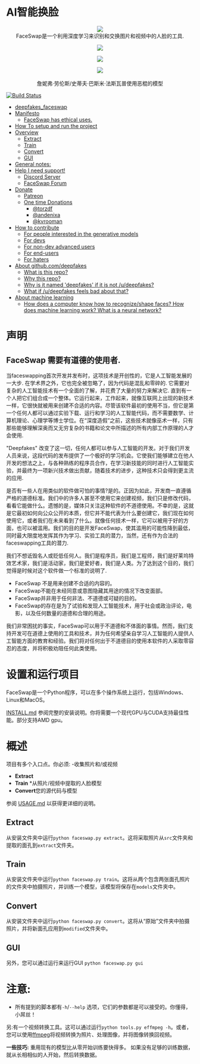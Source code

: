 # AI智能换脸
<p align="center">
  <a href="https://faceswap.dev"><img src="https://i.imgur.com/zHvjHnb.png"></img></a>
<br />FaceSwap是一个利用深度学习来识别和交换图片和视频中的人脸的工具.
</p>
<p align="center">
<img src = "https://i.imgur.com/nWHFLDf.jpg"></img>
</p>

<p align="center">
<a href="https://www.patreon.com/bePatron?u=23238350"><img src="https://c5.patreon.com/external/logo/become_a_patron_button.png"></img></a>
</p>
<p align="center">
  <a href="https://www.youtube.com/watch?v=r1jng79a5xc"><img src="https://img.youtube.com/vi/r1jng79a5xc/0.jpg"></img></a>
<br /><br />詹妮弗·劳伦斯/史蒂夫·巴斯米·法斯瓦普使用恶棍的模型
</p>

[![Build Status](https://travis-ci.org/deepfakes/faceswap.svg?branch=master)](https://travis-ci.org/deepfakes/faceswap)

- [deepfakes_faceswap](#deepfakesfaceswap)
- [Manifesto](#manifesto)
  - [FaceSwap has ethical uses.](#faceswap-has-ethical-uses)
- [How To setup and run the project](#how-to-setup-and-run-the-project)
- [Overview](#overview)
  - [Extract](#extract)
  - [Train](#train)
  - [Convert](#convert)
  - [GUI](#gui)
- [General notes:](#general-notes)
- [Help I need support!](#help-i-need-support)
  - [Discord Server](#discord-server)
  - [FaceSwap Forum](#faceswap-forum)
- [Donate](#donate)
  - [Patreon](#patreon)
  - [One time Donations](#one-time-donations)
    - [@torzdf](#torzdf)
    - [@andenixa](#andenixa)
    - [@kvrooman](#kvrooman)
- [How to contribute](#how-to-contribute)
  - [For people interested in the generative models](#for-people-interested-in-the-generative-models)
  - [For devs](#for-devs)
  - [For non-dev advanced users](#for-non-dev-advanced-users)
  - [For end-users](#for-end-users)
  - [For haters](#for-haters)
- [About github.com/deepfakes](#about-githubcomdeepfakes)
  - [What is this repo?](#what-is-this-repo)
  - [Why this repo?](#why-this-repo)
  - [Why is it named 'deepfakes' if it is not /u/deepfakes?](#why-is-it-named-deepfakes-if-it-is-not-udeepfakes)
  - [What if /u/deepfakes feels bad about that?](#what-if-udeepfakes-feels-bad-about-that)
- [About machine learning](#about-machine-learning)
  - [How does a computer know how to recognize/shape faces? How does machine learning work? What is a neural network?](#how-does-a-computer-know-how-to-recognizeshape-faces-how-does-machine-learning-work-what-is-a-neural-network)

# 声明

## FaceSwap 需要有道德的使用者.

当faceswapping首次开发并发布时，这项技术是开创性的，它是人工智能发展的一大步. 在学术界之外，它也完全被忽略了，因为代码是混乱和零碎的. 它需要对复杂的人工智能技术有一个全面的了解，并花费了大量的努力来解决它. 直到有一个人把它们组合成一个整体。它运行起来，工作起来，就像互联网上出现的新技术一样，它很快就被用来创建不合适的内容。尽管该软件最初的使用不当，但它是第一个任何人都可以通过实验下载、运行和学习的人工智能代码，而不需要数学、计算机理论、心理学等博士学位。在“深度造假”之前，这些技术就像巫术一样，只有那些能够理解深奥而又无穷复杂的书籍和论文中所描述的所有内部工作原理的人才会使用.

"Deepfakes" 改变了这一切，任何人都可以参与人工智能的开发。对于我们开发人员来说，这段代码的发布提供了一个极好的学习机会。它使我们能够建立在他人开发的想法之上，与各种熟练的程序员合作，在学习新技能的同时进行人工智能实验，并最终为一项新兴技术做出贡献，随着技术的进步，这种技术只会得到更主流的应用.

是否有一些人在用类似的软件做可怕的事情?是的。正因为如此，开发商一直遵循严格的道德标准。我们中的许多人甚至不使用它来创建视频，我们只是修改代码，看看它能做什么。遗憾的是，媒体只关注这种软件的不道德使用。不幸的是，这就是它最初如何向公众公开的本质，但它并不能代表为什么要创建它，我们现在如何使用它，或者我们在未来看到了什么。就像任何技术一样，它可以被用于好的方面，也可以被滥用。我们的目的是开发FaceSwap，使其滥用的可能性降到最低，同时最大限度地发挥其作为学习、实验工具的潜力，当然，还有作为合法的faceswapping工具的潜力.

我们不想诋毁名人或贬低任何人。我们是程序员，我们是工程师，我们是好莱坞特效艺术家，我们是活动家，我们是爱好者，我们是人类。为了达到这个目的，我们觉得是时候对这个软件做一个标准的说明了.

- FaceSwap 不是用来创建不合适的内容的。
- FaceSwap不能在未经同意或意图隐藏其用途的情况下改变面部。
- FaceSwap并非用于任何非法、不道德或可疑的目的。
- FaceSwap的存在是为了试验和发现人工智能技术，用于社会或政治评论，电影，以及任何数量的道德和合理的用途。

我们非常困扰的事实，FaceSwap可以用于不道德和不体面的事情。然而，我们支持开发可在道德上使用的工具和技术，并为任何希望亲自学习人工智能的人提供人工智能方面的教育和经验。我们将对任何出于不道德目的使用本软件的人采取零容忍的态度，并将积极劝阻任何此类使用。

# 设置和运行项目
FaceSwap是一个Python程序，可以在多个操作系统上运行，包括Windows、Linux和MacOS。

[INSTALL.md](INSTALL.md) 参阅完整的安装说明。你将需要一个现代GPU与CUDA支持最佳性能。部分支持AMD gpu。

# 概述
项目有多个入口点。你必须:
-收集照片和/或视频
- **Extract**
- **Train** *从照片/视频中提取的人脸模型
- **Convert**您的源代码与模型


参阅 [USAGE.md](USAGE.md) 以获得更详细的说明。

## Extract
从安装文件夹中运行`python faceswap.py extract`。这将采取照片从`src`文件夹和提取的面孔到`extract`文件夹。

## Train
从安装文件夹中运行`python faceswap.py train`。这将从两个包含两张面孔照片的文件夹中拍摄照片，并训练一个模型，该模型将保存在`models`文件夹中。

## Convert
从安装文件夹中运行`python faceswap.py convert`。这将从“原始”文件夹中拍摄照片，并将新面孔应用到`modified`文件夹中。

## GUI
另外，您可以通过运行来运行GUI `python faceswap.py gui`

# 注意:
- 所有提到的脚本都有`-h`/`--help` 选项，它们的参数都是可以接受的。你懂得，小屌丝！

另:有一个视频转换工具。这可以通过运行`python tools.py effmpeg -h`。或者，您可以使用[ffmpeg](https://www.ffmpeg.org)将视频转换为照片、处理图像，并将图像转换回视频。


**一些技巧:**
重用现有的模型比从零开始训练要快得多。
如果没有足够的训练数据，就从长相相似的人开始，然后转换数据。

